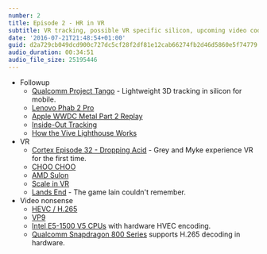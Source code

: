 ```yaml
---
number: 2
title: Episode 2 - HR in VR
subtitle: VR tracking, possible VR specific silicon, upcoming video codecs.
date: '2016-07-21T21:48:54+01:00'
guid: d2a729cb049dcd900c727dc5cf28f2df81e12cab66274fb2d46d5860e5f74779
audio_duration: 00:34:51
audio_file_size: 25195446
---
```


* Followup
  * [Qualcomm Project Tango](http://arstechnica.co.uk/gadgets/2016/06/google-and-qualcomm-team-up-to-make-project-tango-easy-on-your-cpu/) - Lightweight 3D tracking in silicon for mobile.
  * [Lenovo Phab 2 Pro](http://arstechnica.com/gadgets/2016/06/the-first-consumer-project-tango-phone-is-lenovos-phab-2-pro/)
  * [Apple WWDC Metal Part 2 Replay](https://developer.apple.com/videos/play/wwdc2016/605/)
  * [Inside-Out Tracking](http://vrguy.blogspot.co.uk/2014/08/positional-tracking-outside-in-vs.html)
  * [How the Vive Lighthouse Works](https://www.youtube.com/watch?v=oqPaaMR4kY4)
* VR
  * [Cortex Episode 32 - Dropping Acid](https://www.relay.fm/cortex/32) - Grey and Myke experience VR for the first time.
  * [CHOO CHOO](https://41.media.tumblr.com/f4bca4406128ea02ac5137faeb207e8a/tumblr_inline_ns9qyfdaYv1tytsbv_540.jpg)
  * [AMD Sulon](https://www.youtube.com/watch?v=pp90zGjydwI)
  * [Scale in VR](https://kholdstare.github.io/technical/2013/10/06/sense-of-scale-vr.html)
  * [Lands End](http://www.landsendgame.com) - The game Iain couldn't remember.
* Video nonsense
  * [HEVC / H.265](https://en.wikipedia.org/wiki/High_Efficiency_Video_Coding)
  * [VP9](https://en.wikipedia.org/wiki/VP9)
  * [Intel E5-1500 V5 CPUs](http://www.intel.com/content/dam/www/public/us/en/documents/product-briefs/xeon-e3-1500-v5-product-brief.pdf) with hardware HVEC encoding.
  * [Qualcomm Snapdragon 800 Series](https://www.qualcomm.com/products/snapdragon/processors/comparison) supports H.265 decoding in hardware.
